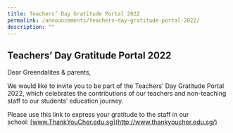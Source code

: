 ```yaml
---
title: Teachers’ Day Gratitude Portal 2022
permalink: /announcements/teachers-day-gratitude-portal-2022/
description: ""
---
```

## Teachers’ Day Gratitude Portal 2022


Dear Greendalites & parents,

  

We would like to invite you to be part of the Teachers’ Day Gratitude Portal 2022, which celebrates the contributions of our teachers and non-teaching staff to our students’ education journey.

  

Please use this link to express your gratitude to the staff in our school: [www.ThankYouCher.edu.sg](http://www.thankyoucher.edu.sg/)
